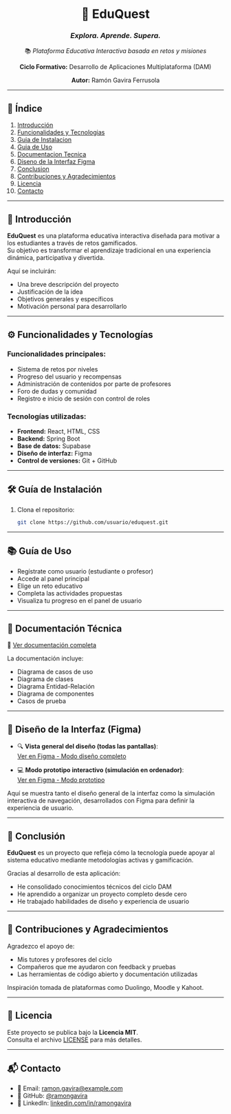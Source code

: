 <div align="center">

# 🧩 **EduQuest**  
### *Explora. Aprende. Supera.*  
📚 *Plataforma Educativa Interactiva basada en retos y misiones*

**Ciclo Formativo:** Desarrollo de Aplicaciones Multiplataforma (DAM)  

**Autor:** Ramón Gavira Ferrusola

</div>

---

## 📑 Índice

1. [Introducción](#introduccion)  
2. [Funcionalidades y Tecnologias](#funcionalidades-y-tecnologias)  
3. [Guia de Instalacion](#guia-de-instalacion)  
4. [Guia de Uso](#guia-de-uso)  
5. [Documentacion Tecnica](#documentacion-tecnica)  
6. [Diseno de la Interfaz Figma](#diseno-de-la-interfaz-figma)  
7. [Conclusion](#conclusion)  
8. [Contribuciones y Agradecimientos](#contribuciones-y-agradecimientos)  
9. [Licencia](#licencia)  
10. [Contacto](#contacto)

---

## 🧭 Introducción <a id="introduccion"></a>

**EduQuest** es una plataforma educativa interactiva diseñada para motivar a los estudiantes a través de retos gamificados.  
Su objetivo es transformar el aprendizaje tradicional en una experiencia dinámica, participativa y divertida.

Aquí se incluirán:
- Una breve descripción del proyecto
- Justificación de la idea
- Objetivos generales y específicos
- Motivación personal para desarrollarlo

---

## ⚙️ Funcionalidades y Tecnologías <a id="funcionalidades-y-tecnologias"></a>

### Funcionalidades principales:
- Sistema de retos por niveles
- Progreso del usuario y recompensas
- Administración de contenidos por parte de profesores
- Foro de dudas y comunidad
- Registro e inicio de sesión con control de roles

### Tecnologías utilizadas:
- **Frontend:** React, HTML, CSS
- **Backend:** Spring Boot
- **Base de datos:** Supabase
- **Diseño de interfaz:** Figma
- **Control de versiones:** Git + GitHub

---

## 🛠️ Guía de Instalación <a id="guia-de-instalacion"></a>

1. Clona el repositorio:
   ```bash
   git clone https://github.com/usuario/eduquest.git


---

## 📚 Guía de Uso <a id="guia-de-uso"></a>

- Regístrate como usuario (estudiante o profesor)  
- Accede al panel principal  
- Elige un reto educativo  
- Completa las actividades propuestas  
- Visualiza tu progreso en el panel de usuario

---

## 📄 Documentación Técnica <a id="documentacion-tecnica"></a>

🔗 [Ver documentación completa](https://enlace-a-la-documentacion.com)

La documentación incluye:

- Diagrama de casos de uso  
- Diagrama de clases  
- Diagrama Entidad-Relación  
- Diagrama de componentes  
- Casos de prueba

---  

## 🎨 Diseño de la Interfaz (Figma) <a id="diseno-de-la-interfaz-figma"></a>

- 🔍 **Vista general del diseño (todas las pantallas)**:  
  [Ver en Figma - Modo diseño completo](https://www.figma.com/design/w9l3FmvuzWzmqM53l2T00T/Eduquest?node-id=0-1&t=vDFRVd4K881tFivr-1)

- 💻 **Modo prototipo interactivo (simulación en ordenador)**:  
  [Ver en Figma - Modo prototipo](https://www.figma.com/proto/w9l3FmvuzWzmqM53l2T00T/Eduquest?node-id=1-2&t=319nZaK3HIkacBbv-1&scaling=scale-down&content-scaling=fixed&page-id=0%3A1&starting-point-node-id=1%3A2)

Aquí se muestra tanto el diseño general de la interfaz como la simulación interactiva de navegación, desarrollados con Figma para definir la experiencia de usuario.

---

## 🧩 Conclusión <a id="conclusion"></a>

**EduQuest** es un proyecto que refleja cómo la tecnología puede apoyar al sistema educativo mediante metodologías activas y gamificación.

Gracias al desarrollo de esta aplicación:

- He consolidado conocimientos técnicos del ciclo DAM  
- He aprendido a organizar un proyecto completo desde cero  
- He trabajado habilidades de diseño y experiencia de usuario

---

## 🤝 Contribuciones y Agradecimientos <a id="contribuciones-y-agradecimientos"></a>

Agradezco el apoyo de:

- Mis tutores y profesores del ciclo  
- Compañeros que me ayudaron con feedback y pruebas  
- Las herramientas de código abierto y documentación utilizadas  

Inspiración tomada de plataformas como Duolingo, Moodle y Kahoot.

---

## 📜 Licencia <a id="licencia"></a>

Este proyecto se publica bajo la **Licencia MIT**.  
Consulta el archivo [LICENSE](./LICENSE) para más detalles.

---

## 📬 Contacto <a id="contacto"></a>

- 📧 Email: ramon.gavira@example.com  
- 🐙 GitHub: [@ramongavira](https://github.com/ramongavira)  
- 💼 LinkedIn: [linkedin.com/in/ramongavira](https://www.linkedin.com/in/ramongavira)

